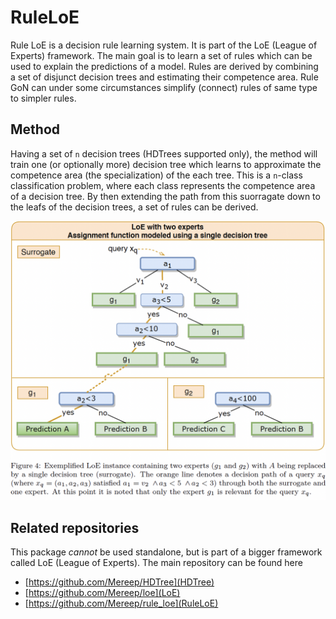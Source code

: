 # RuleLoE
Rule LoE is a decision rule learning system. It is part of the LoE (League of Experts) framework. The main goal is to learn a set of rules which can be used to explain the predictions of a model. 
Rules are derived by combining a set of disjunct decision trees and estimating their competence area.
Rule GoN can under some circumstances simplify (connect) rules of same type to simpler rules. 

## Method
Having a set of `n` decision trees (HDTrees supported only), the method will train one (or optionally more) decision tree which learns to approximate the competence area (the specialization) of the each tree.
This is a `n`-class classification problem, where each class represents the competence area of a decision tree.
By then extending the path from this suorragate down to the leafs of the decision trees, a set of rules can be derived.

![RuleLoE](./rule_loe_example.png)
## Related repositories
This package *cannot* be used standalone, but is part of a bigger framework called LoE (League of Experts). The main repository can be found here
- [https://github.com/Mereep/HDTree](HDTree)
- [https://github.com/Mereep/loe](LoE)
- [https://github.com/Mereep/rule_loe](RuleLoE)